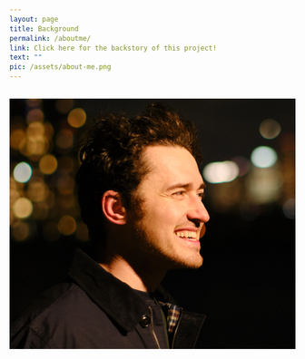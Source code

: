 ```yaml
---
layout: page
title: Background   
permalink: /aboutme/
link: Click here for the backstory of this project!
text: "" 
pic: /assets/about-me.png
---
```

<div class="page-wrap">
<br>
<img src="/assets/pic-of-me.jpg">
</div>
